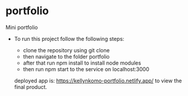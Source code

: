 # portfolio
 
 Mini portfolio
 
 * To run this project follow the following steps:
    * clone the repository using git clone
    * then navigate to the folder portfolio
    * after that run npm install to install node modules
    * then run npm start to the service on localhost:3000
    
    deployed app is: https://kellynkomo-portfolio.netlify.app/ to view the final product.
